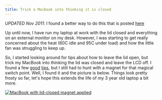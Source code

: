 ```yaml
---
title: Trick a Macbook into thinking it is closed
---
```


*UPDATED Nov 2011*: I found a better way to do this that is posted
[here](/2011/11/09/Lid-open-display-off.html)

Up until now, I have run my laptop at work with the lid closed and everything
on an external monitor on my desk.  However, I was starting to get really
concerned about the heat (60C idle and 95C under load) and how the little fan
was struggling to keep up.  

So, I started looking around for tips about how to leave the lid open, but
trick my MacBook into thinking the lid was closed and leave the LCD off.  I
found a few [good](http://discussions.apple.com/message.jspa?messageID=9390796
"Using MacBook Open, with External Monitor, MB LCD Off?")
[tips](http://forums.macrumors.com/archive/index.php//t-625443.html "Trick a
MacBook's Lid"), but I still had to hunt with a magnet for that magical switch
point. Well, I found it and the picture is below.  Things look pretty frosty so
far, let's hope this extends the life of my 3 year old laptop a bit more.  

[![MacBook with lid-closed magnet
applied](http://farm5.static.flickr.com/4111/5103718702_6c0ef9e619.jpg)](http://www.flickr.com/photos/gregburek/5103718702/
"Macbook with lid trick magnet attached by greg.burek, on Flickr")

